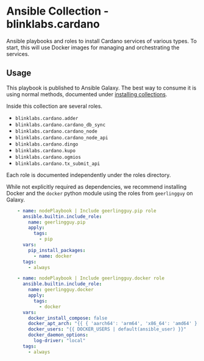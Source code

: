 # Ansible Collection - blinklabs.cardano

Ansible playbooks and roles to install Cardano services of various types. To
start, this will use Docker images for managing and orchestrating the services.

## Usage

This playbook is published to Ansible Galaxy. The best way to consume it is
using normal methods, documented under
[installing collections](https://docs.ansible.com/ansible/latest/collections_guide/collections_installing.html).

Inside this collection are several roles.

- `blinklabs.cardano.adder`
- `blinklabs.cardano.cardano_db_sync`
- `blinklabs.cardano.cardano_node`
- `blinklabs.cardano.cardano_node_api`
- `blinklabs.cardano.dingo`
- `blinklabs.cardano.kupo`
- `blinklabs.cardano.ogmios`
- `blinklabs.cardano.tx_submit_api`

Each role is documented independently under the roles directory.

While not explicitly required as dependencies, we recommend installing Docker
and the `docker` python module using the roles from `geerlingguy` on Galaxy.

```yaml
    - name: nodePlaybook | Include geerlingguy.pip role
      ansible.builtin.include_role:
        name: geerlingguy.pip
        apply:
          tags:
            - pip
      vars:
        pip_install_packages:
          - name: docker
      tags:
        - always

    - name: nodePlaybook | Include geerlingguy.docker role
      ansible.builtin.include_role:
        name: geerlingguy.docker
        apply:
          tags:
            - docker
      vars:
        docker_install_compose: false
        docker_apt_arch: "{{ { 'aarch64': 'arm64', 'x86_64': 'amd64' }[ansible_facts.architecture] }}"
        docker_users: "{{ DOCKER_USERS | default(ansible_user) }}"
        docker_daemon_options:
          log-driver: "local"
      tags:
        - always
```
